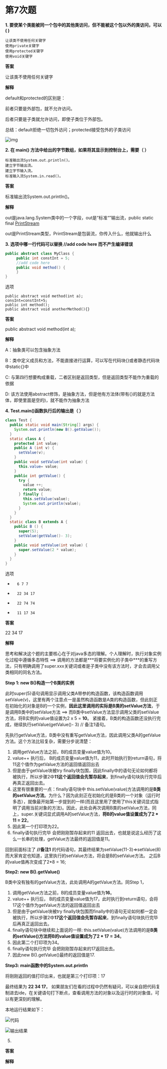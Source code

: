 # 第7次题

**1. 要使某个类能被同一个包中的其他类访问，但不能被这个包以外的类访问，可以( )**

```
让该类不使用任何关键字
使用private关键字
使用protected关键字
使用void关键字
```

**答案**

让该类不使用任何关键字

**解释**

default和protected的区别是：

前者只要是外部包，就不允许访问。

后者只要是子类就允许访问，即使子类位于外部包。

总结：default拒绝一切包外访问；protected接受包外的子类访问

![img](https://alanlee-image-bed.oss-cn-shenzhen.aliyuncs.com/note_images/20200202210740-900424.png)



**2. 在 main() 方法中给出的字节数组，如果将其显示到控制台上，需要（ ）**

```
标准输出流System.out.println()。
建立字节输出流。
建立字节输入流。
标准输入流System.in.read()。
```

**答案**

标准输出流System.out.println()。

**解释**

out是java.lang.System类中的一个字段，out是“标准“”输出流，public static final [PrintStream](http://tool.oschina.net/uploads/apidocs/jdk-zh/java/io/PrintStream.html) 

out是PrintStream类型，PrintStream是包装流，你传入什么，他就输出什么



**3. 选项中哪一行代码可以替换 //add code here 而不产生编译错误**

```java
public abstract class MyClass {
     public int constInt = 5;
     //add code here
     public void method() {
     } 
}
```

选项

```
public abstract void method(int a);
consInt=constInt+5;
public int method();
public abstract void anotherMethod(){}
```

**答案**

public abstract void method(int a);

**解释**

A：抽象类可以包含抽象方法

B：类中定义成员和方法，不能直接进行运算，可以写在代码块{}或者静态代码块中static{}中

C: 与第四行想要构成重载，二者区别是返回类型，但是返回类型不能作为重载的依据

D: 该方法使用abstract修饰，是抽象方法，但是他有方法体(带有{}的就是方法体，即使里面是空的)，就不能作为抽象方法



**4. Test.main()函数执行后的输出是（ ）**

```java
class Test {
  public static void main(String[] args) {
    System.out.println(new B().getValue());
  }
  static class A {
    protected int value;
    public A (int v) {
      setValue(v);
    }
    public void setValue(int value) {
      this.value= value;
    }
    public int getValue() {
      try {
        value ++;
        return value;
      } finally {
        this.setValue(value);
        System.out.println(value);
      }
    }
  }
  static class B extends A {
    public B () {
      super(5);
      setValue(getValue()- 3);
    }
    public void setValue(int value) {
      super.setValue(2 * value);
    }
  }
}
```

选项

- ```
    6 7 7
    ```

- ```
    22 34 17
    ```

- ```
    22 74 74
    ```

- ```
    11 17 34
    ```

**答案**

22 34 17

**解释**

思考和解决这个题的主要核心在于对java多态的理解。个人理解时，执行对象实例化过程中遵循多态特性 ==> 调用的方法都是***将要实例化的子类中\***的重写方法，只有明确调用了super.xxx关键词或者是子类中没有该方法时，才会去调用父类相同的同名方法。 

**Step 1: new B()构造一个B类的实例**

  此时super(5)语句调用显示调用父类A带参的构造函数，该构造函数调用setValue(v)，这里有两个注意点一是虽然构造函数是A类的构造函数，但此刻正在初始化的对象是B的一个实例，**因此这里调用的实际是B类的setValue方法**，于是调用B类中的setValue方法 ==> 而B类中setValue方法显示调用父类的setValue方法，将B实例的value值设置为2 x 5 = **10**。
 紧接着，B类的构造函数还没执行完成，继续执行setValue(getValue()- 3)   // 备注1语句。 

  先执行getValue方法，B类中没有重写getValue方法，因此调用父类A的getValue方法。这个方法比较复杂，需要分步说清楚： 

1.    调用getValue方法之前，B的成员变量value值为10。    
2.    value++ 执行后， B的成员变量value值为11，此时开始执行到return语句，将11这个值作为getValue方法的返回值返回出去    
3.    但是由于getValue块被try finally块包围，因此finally中的语句无论如何都将被执行，所以步骤2中**11这个返回值会先暂存起来**，到finally语句块执行完毕后再真正返回出去。    
4.    这里有很重要的一点：finally语句块中 this.setValue(value)方法调用的是**B类的setValue方法**。为什么？因为此刻正在初始化的是B类的一个对象（运行时多态），就像最开始第一步提到的一样(而且这里用了使用了this关键词显式指明了调用当前对象的方法)。因此，此处会再次调用B类的setValue方法，同上，super.关键词显式调用A的setValue方法，**将B的value值设置成为了2 \* 11 = 22**。    
5.    因此第一个打印项为22。      
6.    finally语句执行完毕 会把刚刚暂存起来的11 返回出去，也就是说这么经历了这么一长串的处理，getValue方法最终的返回值是11。   

  回到前面标注了 **//备注1** 的代码语句，其最终结果为setValue(11-3)=>setValue(8)
 而大家肯定也知道，这里执行的setValue方法，将会是B的setValue方法。 之后B的value值再次变成了2*8 = 16; 

**Step2: new B().getValue()**

  B类中没有独有的getValue方法，此处调用A的getValue方法。同Step 1， 

1.    调用getValue方法之前，B的成员变量value值为**16**。    
2.    value++ 执行后， B的成员变量value值为17，此时执行到return语句，会将17这个值作为getValue方法的返回值返回出去    
3.    但是由于getValue块被try finally块包围而finally中的语句无论如何都一定会被执行，所以步骤2中**17这个返回值会先暂存起来**，到finally语句块执行完毕后再真正返回出去。    
4.    finally语句块中继续和上面说的一样: this.setValue(value)方法调用的是**B类的setValue()方法将B的value值设置成为了2 \* 17 = 34**。    
5.    因此第二个打印项为34。     
6.    finally语句执行完毕 会把刚刚暂存起来的17返回出去。    
7.    因此new B().getValue()最终的返回值是17.   

**Step3: main函数中的System.out.println**

  将刚刚返回的值打印出来，也就是第三个打印项：17  

  最终结果为 **22 34 17**。 如果朋友们在看的过程中仍然有疑问，可以亲自把代码复制进去ide，在关键语句打下断点，查看调用方法的对象以及运行时的对象值，可以有更深刻的理解。 

  本地运行结果如下： 

  ![代码](E:/%E6%88%91%E7%9A%84%E5%9D%9A%E6%9E%9C%E4%BA%91/OneDrive/%E5%AD%A6%E4%B9%A0/%E7%AC%94%E8%AE%B0/%E5%9B%BE%E7%89%87/note_images/1219423_1538109725974_491B23B3BE1FD36FD4F99ABFAFBE5C55.png)  

  ![输出结果](E:/%E6%88%91%E7%9A%84%E5%9D%9A%E6%9E%9C%E4%BA%91/OneDrive/%E5%AD%A6%E4%B9%A0/%E7%AC%94%E8%AE%B0/%E5%9B%BE%E7%89%87/note_images/1219423_1538109741806_4D884FEDA46E8E9FFD79AF64C1DCAC69.png)



5.

**答案**



**解释**